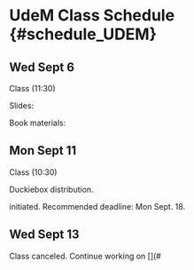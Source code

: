 # UdeM Class Schedule {#schedule_UDEM}

## Wed Sept 6

Class (11:30)

Slides:

Book materials:

## Mon Sept 11

Class (10:30)

Duckiebox distribution.

[](#checkoff_assembly_configuration) initiated.
Recommended deadline: Mon Sept. 18.

## Wed Sept 13

Class canceled.
Continue working on [](#
